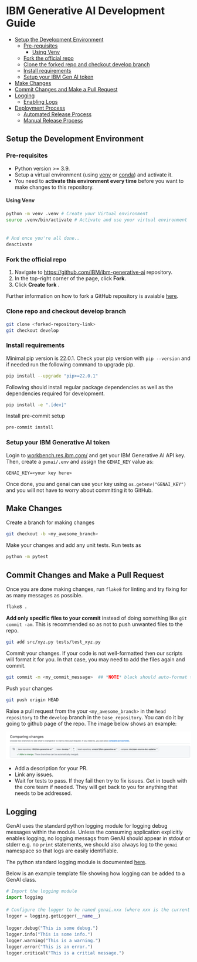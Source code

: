
# IBM Generative AI Development Guide

<!-- vscode-markdown-toc -->
* [Setup the Development Environment](#SetuptheDevelopmentEnvironment)
	* [Pre-requisites](#Pre-requisites)
		* [Using Venv](#UsingVenv)
	* [Fork the official repo](#fork-the-official-repo)
    * [Clone the forked repo and checkout develop branch](#clone-repo-and-checkout-develop-branch)
	* [Install requirements](#Installrequirements)
	* [Setup your IBM Gen AI token](#SetupyourGenAItoken)
* [Make Changes](#MakeChanges)
* [Commit Changes and Make a Pull Request](#CommitChangesandMakeaPullRequest)
* [Logging](#Logging)
	* [Enabling Logs](#EnablingLogs)
* [Deployment Process](#DeploymentProcess)
	* [Automated Release Process](#AutomatedReleaseProcess)
	* [Manual Release Process](#ManualProcess)


<!-- vscode-markdown-toc-config
	numbering=false
	autoSave=true
	/vscode-markdown-toc-config -->
<!-- /vscode-markdown-toc -->

## <a name='SetuptheDevelopmentEnvironment'></a>Setup the Development Environment

### <a name='Pre-requisites'></a>Pre-requisites

- Python version >= 3.9.
- Setup a virtual environment (using [venv](https://docs.python.org/3/library/venv.html) or [conda](https://docs.conda.io/projects/conda/en/latest/user-guide/tasks/manage-environments.html)) and activate it.
- You need to **activate this environment every time** before you want to make changes to this repository.

#### <a name='UsingVenv'></a>Using Venv
```bash
python -m venv .venv # Create your Virtual environment
source .venv/bin/activate # Activate and use your virtual environment


# And once you're all done..
deactivate
```
### <a name='Forkrepo'></a>Fork the official repo

1. Navigate to https://github.com/IBM/ibm-generative-ai repository.
2. In the top-right corner of the page, click **Fork**.
3. Click **Create fork** .

Further information on how to fork a GitHub repository is avaiable [here](https://docs.github.com/en/get-started/quickstart/fork-a-repo).

### <a name='Clonerepoandcheckoutdevbranch'></a>Clone repo and checkout develop branch

```bash
git clone <forked-repository-link>
git checkout develop
```

### <a name='Installrequirements'></a>Install requirements

Minimal pip version is 22.0.1. Check your pip version with `pip --version` and if needed run the following command to upgrade pip.
```bash
pip install --upgrade "pip>=22.0.1"
```
Following should install regular package dependencies as well as the dependencies required for development.
```bash
pip install -e ".[dev]"
```
Install pre-commit setup
```bash
pre-commit install
```

### <a name='SetupyourIBMGenAItoken'></a>Setup your IBM Generative AI token
Login to [workbench.res.ibm.com/](https://workbench.res.ibm.com/) and get your IBM Generative AI API key. Then, create a `genai/.env` and assign the `GENAI_KEY` value as:
```
GENAI_KEY=<your key here>
```

Once done, you and genai can use your key using `os.getenv("GENAI_KEY")` and you will not
have to worry about committing it to GitHub.

## <a name='MakeChanges'></a>Make Changes
Create a branch for making changes
```bash
git checkout -b <my_awesome_branch>
```
Make your changes and add any unit tests. Run tests as
```bash
python -m pytest
```

## <a name='CommitChangesandMakeaPullRequest'></a>Commit Changes and Make a Pull Request
Once you are done making changes, run `flake8` for linting and try fixing for as many messages as possible.
```bash
flake8 .
```
**Add only specific files to your commit** instead of doing something like `git commit -am`. This is recommended so as not to push unwanted files to the repo.
```bash
git add src/xyz.py tests/test_xyz.py
```
Commit your changes. If your code is not well-formatted then our scripts will format it for you. In that case, you may need to add the files again and commit.
```bash
git commit -m <my_commit_message>  ## *NOTE* black should auto-format through hooks.
```
Push your changes
```bash
git push origin HEAD
```
<!-- Raise a pull request from your `<my_awesome_branch>` containing changes to `dev` branch by going to github page of the repo. -->
Raise a pull request from the your `<my_awesome_branch>` in the `head repository` to the `develop` branch in the `base_repository`. You can do it by going to github page of the repo. The image below shows an example:

![image](/documentation/assets/pull_request_from_fork_to_base.png)

- Add a description for your PR.
- Link any issues.
- Wait for tests to pass. If they fail then try to fix issues. Get in touch with the core team if needed. They will get back to you for anything that needs to be addressed.

## <a name='Logging'></a>Logging

GenAI uses the standard python logging module for logging debug messages within the module. Unless the consuming application explicitly enables logging, no logging messags from GenAI should appear in stdout or stderr e.g. no `print` statements, we should also always log to the `genai` namespace so that logs are easily identifiable.

The python standard logging module is documented [here](https://docs.python.org/3/library/logging.html).

Below is an example template file showing how logging can be added to a GenAI class.

```python
# Import the logging module
import logging

# Configure the logger to be named genai.xxx (where xxx is the current file or class)
logger = logging.getLogger(__name__)

logger.debug("This is some debug.")
logger.info("This is some info.")
logger.warning("This is a warning.")
logger.error("This is an error.")
logger.critical("This is a critial message.")
```
